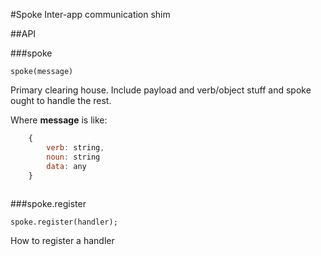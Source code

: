 #Spoke
Inter-app communication shim


##API

###spoke

    spoke(message)
    
Primary clearing house. Include payload and verb/object stuff and spoke ought to handle the rest.

Where __message__ is like:

```javascript
    {
        verb: string,
        noun: string
        data: any
    }
        
```

###spoke.register

    spoke.register(handler);
    
How to register a handler